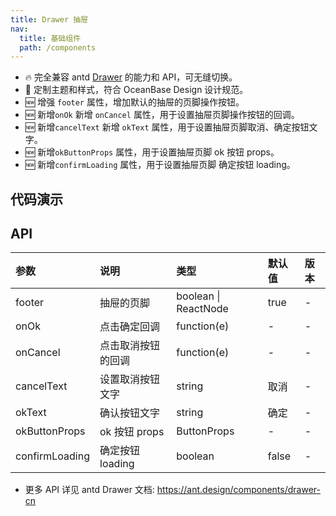 ```yaml
---
title: Drawer 抽屉
nav:
  title: 基础组件
  path: /components
---
```


- 🔥 完全兼容 antd [Drawer](https://ant.design/components/drawer-cn) 的能力和 API，可无缝切换。
- 💄 定制主题和样式，符合 OceanBase Design 设计规范。
- 🆕 增强 `footer` 属性，增加默认的抽屉的页脚操作按钮。
- 🆕 新增`onOk` 新增 `onCancel` 属性，用于设置抽屉页脚操作按钮的回调。
- 🆕 新增`cancelText` 新增 `okText` 属性，用于设置抽屉页脚取消、确定按钮文字。
- 🆕 新增`okButtonProps` 属性，用于设置抽屉页脚 ok 按钮 props。
- 🆕 新增`confirmLoading` 属性，用于设置抽屉页脚 确定按钮 loading。

## 代码演示

<code src="./demo/basic.tsx" title="典型卡片" description="包含标题、内容、操作区域。"></code>

<code src="./demo/no-footer.tsx" title="无 footer" description="去掉抽屉底部的 footer。"></code>

<code src="./demo/custom-footer.tsx" title="自定义 footer" description="自定义 footer 的内容。"></code>

<code src="./demo/confirmLoading.tsx" title="确定按钮 loading" description="确定按钮 loading。"></code>


## API

| 参数           | 说明                         | 类型                                     | 默认值 | 版本 |
| :------------- | :-------------------------- | :-------------------------------------- | :----- | :--- |
| footer         | 抽屉的页脚	                   |  boolean \| ReactNode                    | true  | -    |
| onOk           | 点击确定回调                  | function(e)                             | -      | -    |
| onCancel       | 点击取消按钮的回调             | function(e)                             | -      | -    |
| cancelText     | 设置取消按钮文字               | string                                  | 取消    | -    |
| okText         | 确认按钮文字	                 | string                                  | 确定   | -    |
| okButtonProps  | ok 按钮 props                | ButtonProps                             | -     | -    |
| confirmLoading | 确定按钮 loading              | boolean                                 | false  | -    |

- 更多 API 详见 antd Drawer 文档: https://ant.design/components/drawer-cn
